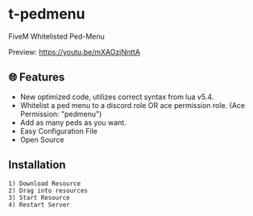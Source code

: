 # t-pedmenu
FiveM Whitelisted Ped-Menu

Preview: https://youtu.be/mXAOzjNnttA

## 🌐 Features
- New optimized code, utilizes correct syntax from lua v5.4.
- Whitelist a ped menu to a discord role OR ace permission role. (Ace Permission: "pedmenu")
- Add as many peds as you want.
- Easy Configuration File
- Open Source

## Installation
```
1) Download Resource
2) Drag into resources
3) Start Resource
4) Restart Server
```
